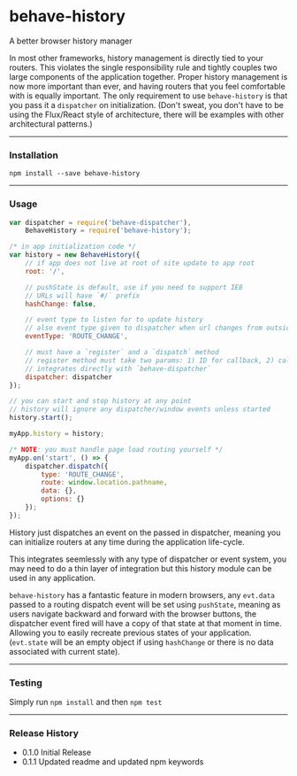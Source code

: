 # behave-history
A better browser history manager

In most other frameworks, history management is directly tied to your routers. This violates the single responsibility rule and tightly couples two large components of the application together. Proper history management is now more important than ever, and having routers that you feel comfortable with is equally important. The only requirement to use `behave-history` is that you pass it a `dispatcher` on initialization. (Don't sweat, you don't have to be using the Flux/React style of architecture, there will be examples with other architectural patterns.)

___

### Installation

```shell
npm install --save behave-history
```

___

### Usage

```js
var dispatcher = require('behave-dispatcher'),
    BehaveHistory = require('behave-history');

/* in app initialization code */
var history = new BehaveHistory({
    // if app does not live at root of site update to app root
    root: '/',

    // pushState is default, use if you need to support IE8
    // URLs will have `#/` prefix
    hashChange: false,

    // event type to listen for to update history
    // also event type given to dispatcher when url changes from outside app
    eventType: 'ROUTE_CHANGE',

    // must have a `register` and a `dispatch` method
    // register method must take two params: 1) ID for callback, 2) callback
    // integrates directly with `behave-dispatcher`
    dispatcher: dispatcher
});

// you can start and stop history at any point
// history will ignore any dispatcher/window events unless started
history.start();

myApp.history = history;

/* NOTE: you must handle page load routing yourself */
myApp.on('start', () => {
    dispatcher.dispatch({
        type: 'ROUTE_CHANGE',
        route: window.location.pathname,
        data: {},
        options: {}
    });
});
```

History just dispatches an event on the passed in dispatcher, meaning you can initialize routers at any time during the application life-cycle.

This integrates seemlessly with any type of dispatcher or event system, you may need to do a thin layer of integration but this history module can be used in any application.


`behave-history` has a fantastic feature in modern browsers, any `evt.data` passed to a routing dispatch event will be set using `pushState`, meaning as users navigate backward and forward with the browser buttons, the dispatcher event fired will have a copy of that state at that moment in time. Allowing you to easily recreate previous states of your application. (`evt.state` will be an empty object if using `hashChange` or there is no data associated with current state).


___


### Testing

Simply run `npm install` and then `npm test`

___


### Release History

- 0.1.0 Initial Release
- 0.1.1 Updated readme and updated npm keywords


